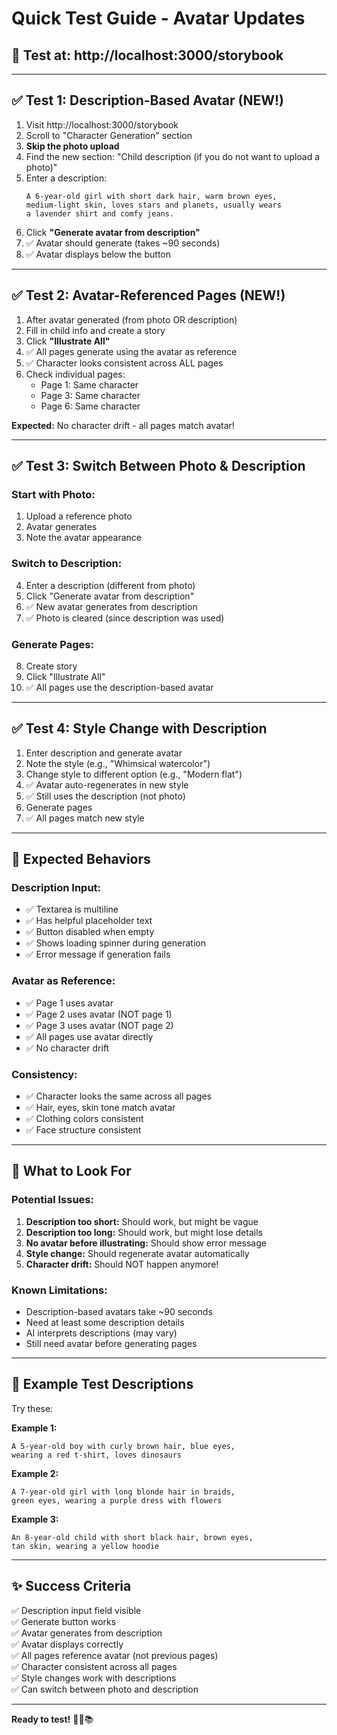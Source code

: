 # Quick Test Guide - Avatar Updates

## 🚀 Test at: http://localhost:3000/storybook

---

## ✅ Test 1: Description-Based Avatar (NEW!)

1. Visit http://localhost:3000/storybook
2. Scroll to "Character Generation" section
3. **Skip the photo upload**
4. Find the new section: "Child description (if you do not want to upload a photo)"
5. Enter a description:
   ```
   A 6-year-old girl with short dark hair, warm brown eyes, 
   medium-light skin, loves stars and planets, usually wears 
   a lavender shirt and comfy jeans.
   ```
6. Click **"Generate avatar from description"**
7. ✅ Avatar should generate (takes ~90 seconds)
8. ✅ Avatar displays below the button

---

## ✅ Test 2: Avatar-Referenced Pages (NEW!)

1. After avatar generated (from photo OR description)
2. Fill in child info and create a story
3. Click **"Illustrate All"**
4. ✅ All pages generate using the avatar as reference
5. ✅ Character looks consistent across ALL pages
6. Check individual pages:
   - Page 1: Same character
   - Page 3: Same character
   - Page 6: Same character

**Expected:** No character drift - all pages match avatar!

---

## ✅ Test 3: Switch Between Photo & Description

### **Start with Photo:**
1. Upload a reference photo
2. Avatar generates
3. Note the avatar appearance

### **Switch to Description:**
4. Enter a description (different from photo)
5. Click "Generate avatar from description"
6. ✅ New avatar generates from description
7. ✅ Photo is cleared (since description was used)

### **Generate Pages:**
8. Create story
9. Click "Illustrate All"
10. ✅ All pages use the description-based avatar

---

## ✅ Test 4: Style Change with Description

1. Enter description and generate avatar
2. Note the style (e.g., "Whimsical watercolor")
3. Change style to different option (e.g., "Modern flat")
4. ✅ Avatar auto-regenerates in new style
5. ✅ Still uses the description (not photo)
6. Generate pages
7. ✅ All pages match new style

---

## 🎯 Expected Behaviors

### **Description Input:**
- ✅ Textarea is multiline
- ✅ Has helpful placeholder text
- ✅ Button disabled when empty
- ✅ Shows loading spinner during generation
- ✅ Error message if generation fails

### **Avatar as Reference:**
- ✅ Page 1 uses avatar
- ✅ Page 2 uses avatar (NOT page 1)
- ✅ Page 3 uses avatar (NOT page 2)
- ✅ All pages use avatar directly
- ✅ No character drift

### **Consistency:**
- ✅ Character looks the same across all pages
- ✅ Hair, eyes, skin tone match avatar
- ✅ Clothing colors consistent
- ✅ Face structure consistent

---

## 🐛 What to Look For

### **Potential Issues:**

1. **Description too short:** Should work, but might be vague
2. **Description too long:** Should work, but might lose details
3. **No avatar before illustrating:** Should show error message
4. **Style change:** Should regenerate avatar automatically
5. **Character drift:** Should NOT happen anymore!

### **Known Limitations:**

- Description-based avatars take ~90 seconds
- Need at least some description details
- AI interprets descriptions (may vary)
- Still need avatar before generating pages

---

## 📝 Example Test Descriptions

Try these:

**Example 1:**
```
A 5-year-old boy with curly brown hair, blue eyes, 
wearing a red t-shirt, loves dinosaurs
```

**Example 2:**
```
A 7-year-old girl with long blonde hair in braids, 
green eyes, wearing a purple dress with flowers
```

**Example 3:**
```
An 8-year-old child with short black hair, brown eyes, 
tan skin, wearing a yellow hoodie
```

---

## ✨ Success Criteria

✅ Description input field visible  
✅ Generate button works  
✅ Avatar generates from description  
✅ Avatar displays correctly  
✅ All pages reference avatar (not previous pages)  
✅ Character consistent across all pages  
✅ Style changes work with descriptions  
✅ Can switch between photo and description  

---

**Ready to test!** 🎨👶📚

